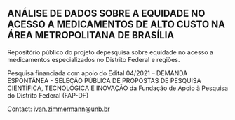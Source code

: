 ## ANÁLISE DE DADOS SOBRE A EQUIDADE NO ACESSO A MEDICAMENTOS DE ALTO CUSTO NA ÁREA METROPOLITANA DE BRASÍLIA 

Repositório público do projeto depesquisa sobre equidade no acesso a medicamentos especializados no Distrito Federal e regiões. 

Pesquisa financiada com apoio do Edital 04/2021 – DEMANDA ESPONTÂNEA - SELEÇÃO PÚBLICA DE PROPOSTAS DE PESQUISA CIENTÍFICA, TECNOLÓGICA E INOVAÇÃO da Fundação de Apoio à Pesquisa do Distrito Federal (FAP-DF)

Contact: ivan.zimmermann@unb.br
